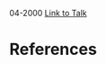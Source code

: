 

04-2000
[Link to Talk](https://www.churchofjesuschrist.org/study/general-conference/2000/04/young-women-session?lang=eng)



# References
